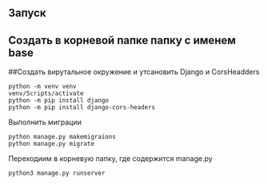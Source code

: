 ## Запуск

## Создать в корневой папке папку с именем base

##Создать вирутальное окружение и утсановить Django и CorsHeadders

```
python -m venv venv
venv/Scripts/activate
python -m pip install django
python -m pip install django-cors-headers
```

Выполнить миграции

```
python manage.py makemigraions
python manage.py migrate
```

Переходиим в корневую папку, где содержится manage.py

```
python3 manage.py runserver
```
